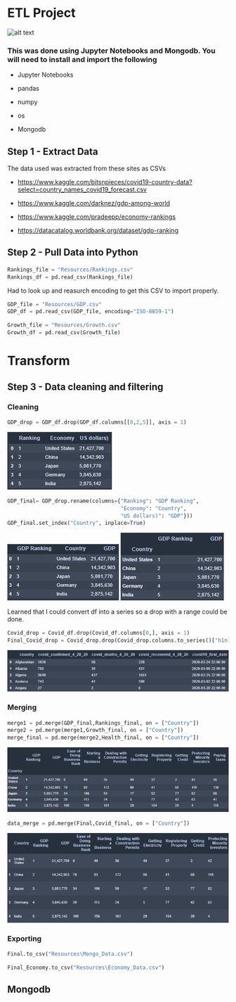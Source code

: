 # **ETL Project**


![alt text](https://cdn.mapsinternational.co.uk/pub/media/catalog/product/cache/afad95d7734d2fa6d0a8ba78597182b7/k/i/kids-cartoon-world-map_wm01139.jpg)

### This was done using Jupyter Notebooks and Mongodb. You will need to install and import the following

- Jupyter Notebooks

- pandas 

- numpy

- os

- Mongodb

## Step 1 - Extract Data

The data used was extracted from these sites as CSVs

- https://www.kaggle.com/bitsnpieces/covid19-country-data?select=country_names_covid19_forecast.csv

- https://www.kaggle.com/darknez/gdp-among-world

- https://www.kaggle.com/pradeepp/economy-rankings

- https://datacatalog.worldbank.org/dataset/gdp-ranking

## Step 2 - Pull Data into Python

```python
Rankings_file = "Resources/Rankings.csv"
Rankings_df = pd.read_csv(Rankings_file)
```
Had to look up and reasurch encoding to get this CSV to import properly.

```python
GDP_file = "Resources/GDP.csv"
GDP_df = pd.read_csv(GDP_file, encoding="ISO-8859-1")
```


```python
Growth_file = "Resources/Growth.csv"
Growth_df = pd.read_csv(Growth_file)
```


# Transform

## Step 3 - Data cleaning and filtering 

### Cleaning

```python
GDP_drop = GDP_df.drop(GDP_df.columns[[0,2,5]], axis = 1)
```

![alt text](https://github.com/benwbarr/ETL-Project/blob/main/Images/Capture.PNG?raw=true)

```python
GDP_final= GDP_drop.rename(columns={"Ranking": "GDP Ranking",
                                    "Economy": "Country",
                                    "US dollars)": "GDP"}))
GDP_final.set_index("Country", inplace=True)                                    
```

![alt text](https://github.com/benwbarr/ETL-Project/blob/main/Images/Capture2.PNG?raw=true)
![alt text](https://github.com/benwbarr/ETL-Project/blob/main/Images/Capture3.PNG?raw=true)

Learned that I could convert df into a series so a drop with a range could be done.

```python
Covid_drop = Covid_df.drop(Covid_df.columns[0,], axis = 1)
Final_Covid_drop = Covid_drop.drop(Covid_drop.columns.to_series()["h1n1_Geographic_spread":"longitude"], axis=1)
```

![alt text](https://github.com/benwbarr/ETL-Project/blob/main/Images/Capture4.PNG?raw=true)

### Merging
```python
merge1 = pd.merge(GDP_final,Rankings_final, on = ["Country"])
merge2 = pd.merge(merge1,Growth_final, on = ["Country"])
merge_final = pd.merge(merge2,Health_final, on = ["Country"])
```

![alt text](https://github.com/benwbarr/ETL-Project/blob/main/Images/Capture5.PNG?raw=true)


```python
data_merge = pd.merge(Final,Covid_final, on = ["Country"])
```


![alt text](https://github.com/benwbarr/ETL-Project/blob/main/Images/Capture6.PNG?raw=true)


### Exporting
```python
Final.to_csv("Resources\Mongo_Data.csv")
```

```python
Final_Economy.to_csv("Resources\Economy_Data.csv")
```

## Mongodb
